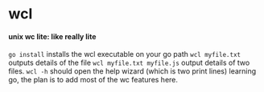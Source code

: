 # wcl
#### unix wc lite: like really lite
`go install` installs the wcl executable on your go path
`wcl myfile.txt` outputs details of the file
`wcl myfile.txt myfile.js` output details of two files.
`wcl -h` should open the help wizard (which is two print lines)
learning go, the plan is to add most of the wc features here.
